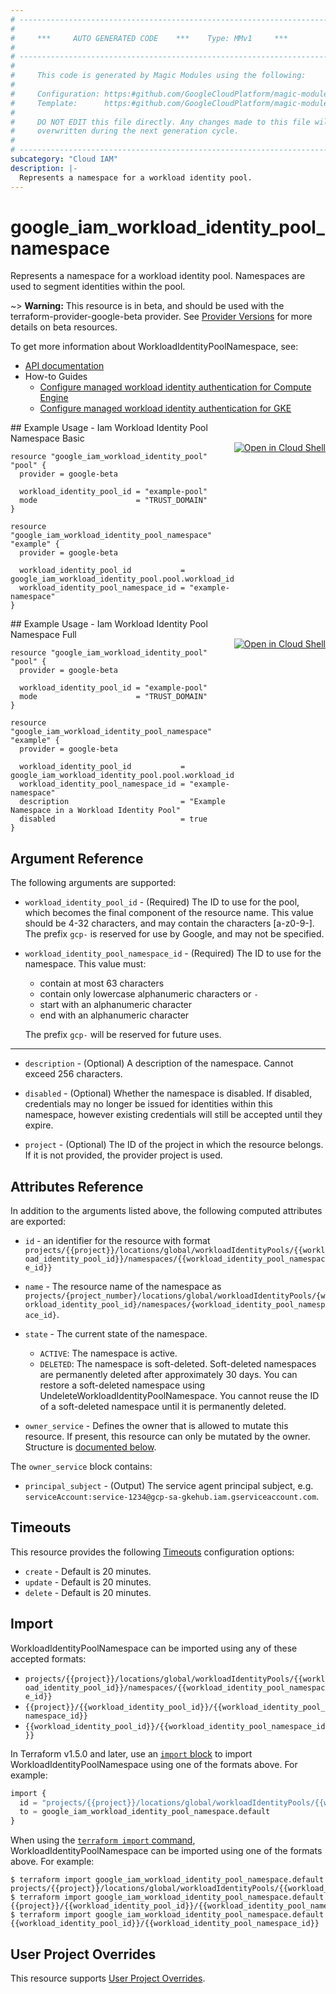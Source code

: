 ```yaml
---
# ----------------------------------------------------------------------------
#
#     ***     AUTO GENERATED CODE    ***    Type: MMv1     ***
#
# ----------------------------------------------------------------------------
#
#     This code is generated by Magic Modules using the following:
#
#     Configuration: https:#github.com/GoogleCloudPlatform/magic-modules/tree/main/mmv1/products/iambeta/WorkloadIdentityPoolNamespace.yaml
#     Template:      https:#github.com/GoogleCloudPlatform/magic-modules/tree/main/mmv1/templates/terraform/resource.html.markdown.tmpl
#
#     DO NOT EDIT this file directly. Any changes made to this file will be
#     overwritten during the next generation cycle.
#
# ----------------------------------------------------------------------------
subcategory: "Cloud IAM"
description: |-
  Represents a namespace for a workload identity pool.
---
```


# google_iam_workload_identity_pool_namespace

Represents a namespace for a workload identity pool. Namespaces are used to segment identities
within the pool.

~> **Warning:** This resource is in beta, and should be used with the terraform-provider-google-beta provider.
See [Provider Versions](https://terraform.io/docs/providers/google/guides/provider_versions.html) for more details on beta resources.

To get more information about WorkloadIdentityPoolNamespace, see:

* [API documentation](https://cloud.google.com/iam/docs/reference/rest/v1/projects.locations.workloadIdentityPools.namespaces)
* How-to Guides
    * [Configure managed workload identity authentication for Compute Engine](https://cloud.google.com/iam/docs/create-managed-workload-identities)
    * [Configure managed workload identity authentication for GKE](https://cloud.google.com/iam/docs/create-managed-workload-identities-gke)

<div class = "oics-button" style="float: right; margin: 0 0 -15px">
  <a href="https://console.cloud.google.com/cloudshell/open?cloudshell_git_repo=https%3A%2F%2Fgithub.com%2Fterraform-google-modules%2Fdocs-examples.git&cloudshell_image=gcr.io%2Fcloudshell-images%2Fcloudshell%3Alatest&cloudshell_print=.%2Fmotd&cloudshell_tutorial=.%2Ftutorial.md&cloudshell_working_dir=iam_workload_identity_pool_namespace_basic&open_in_editor=main.tf" target="_blank">
    <img alt="Open in Cloud Shell" src="//gstatic.com/cloudssh/images/open-btn.svg" style="max-height: 44px; margin: 32px auto; max-width: 100%;">
  </a>
</div>
## Example Usage - Iam Workload Identity Pool Namespace Basic


```hcl
resource "google_iam_workload_identity_pool" "pool" {
  provider = google-beta

  workload_identity_pool_id = "example-pool"
  mode                      = "TRUST_DOMAIN"
}

resource "google_iam_workload_identity_pool_namespace" "example" {
  provider = google-beta

  workload_identity_pool_id           = google_iam_workload_identity_pool.pool.workload_identity_pool_id
  workload_identity_pool_namespace_id = "example-namespace"
}
```
<div class = "oics-button" style="float: right; margin: 0 0 -15px">
  <a href="https://console.cloud.google.com/cloudshell/open?cloudshell_git_repo=https%3A%2F%2Fgithub.com%2Fterraform-google-modules%2Fdocs-examples.git&cloudshell_image=gcr.io%2Fcloudshell-images%2Fcloudshell%3Alatest&cloudshell_print=.%2Fmotd&cloudshell_tutorial=.%2Ftutorial.md&cloudshell_working_dir=iam_workload_identity_pool_namespace_full&open_in_editor=main.tf" target="_blank">
    <img alt="Open in Cloud Shell" src="//gstatic.com/cloudssh/images/open-btn.svg" style="max-height: 44px; margin: 32px auto; max-width: 100%;">
  </a>
</div>
## Example Usage - Iam Workload Identity Pool Namespace Full


```hcl
resource "google_iam_workload_identity_pool" "pool" {
  provider = google-beta

  workload_identity_pool_id = "example-pool"
  mode                      = "TRUST_DOMAIN"
}

resource "google_iam_workload_identity_pool_namespace" "example" {
  provider = google-beta

  workload_identity_pool_id           = google_iam_workload_identity_pool.pool.workload_identity_pool_id
  workload_identity_pool_namespace_id = "example-namespace"
  description                         = "Example Namespace in a Workload Identity Pool"
  disabled                            = true
}
```

## Argument Reference

The following arguments are supported:


* `workload_identity_pool_id` -
  (Required)
  The ID to use for the pool, which becomes the final component of the resource name. This
  value should be 4-32 characters, and may contain the characters [a-z0-9-]. The prefix
  `gcp-` is reserved for use by Google, and may not be specified.

* `workload_identity_pool_namespace_id` -
  (Required)
  The ID to use for the namespace. This value must:
  * contain at most 63 characters
  * contain only lowercase alphanumeric characters or `-`
  * start with an alphanumeric character
  * end with an alphanumeric character
  
  The prefix `gcp-` will be reserved for future uses.


- - -


* `description` -
  (Optional)
  A description of the namespace. Cannot exceed 256 characters.

* `disabled` -
  (Optional)
  Whether the namespace is disabled. If disabled, credentials may no longer be issued for
  identities within this namespace, however existing credentials will still be accepted until
  they expire.

* `project` - (Optional) The ID of the project in which the resource belongs.
    If it is not provided, the provider project is used.


## Attributes Reference

In addition to the arguments listed above, the following computed attributes are exported:

* `id` - an identifier for the resource with format `projects/{{project}}/locations/global/workloadIdentityPools/{{workload_identity_pool_id}}/namespaces/{{workload_identity_pool_namespace_id}}`

* `name` -
  The resource name of the namespace as
  `projects/{project_number}/locations/global/workloadIdentityPools/{workload_identity_pool_id}/namespaces/{workload_identity_pool_namespace_id}`.

* `state` -
  The current state of the namespace.
  * `ACTIVE`: The namespace is active.
  * `DELETED`: The namespace is soft-deleted. Soft-deleted namespaces are permanently deleted
  after approximately 30 days. You can restore a soft-deleted namespace using
  UndeleteWorkloadIdentityPoolNamespace. You cannot reuse the ID of a soft-deleted namespace
  until it is permanently deleted.

* `owner_service` -
  Defines the owner that is allowed to mutate this resource. If present, this resource can only
  be mutated by the owner.
  Structure is [documented below](#nested_owner_service).


<a name="nested_owner_service"></a>The `owner_service` block contains:

* `principal_subject` -
  (Output)
  The service agent principal subject, e.g.
  `serviceAccount:service-1234@gcp-sa-gkehub.iam.gserviceaccount.com`.

## Timeouts

This resource provides the following
[Timeouts](https://developer.hashicorp.com/terraform/plugin/sdkv2/resources/retries-and-customizable-timeouts) configuration options:

- `create` - Default is 20 minutes.
- `update` - Default is 20 minutes.
- `delete` - Default is 20 minutes.

## Import


WorkloadIdentityPoolNamespace can be imported using any of these accepted formats:

* `projects/{{project}}/locations/global/workloadIdentityPools/{{workload_identity_pool_id}}/namespaces/{{workload_identity_pool_namespace_id}}`
* `{{project}}/{{workload_identity_pool_id}}/{{workload_identity_pool_namespace_id}}`
* `{{workload_identity_pool_id}}/{{workload_identity_pool_namespace_id}}`


In Terraform v1.5.0 and later, use an [`import` block](https://developer.hashicorp.com/terraform/language/import) to import WorkloadIdentityPoolNamespace using one of the formats above. For example:

```tf
import {
  id = "projects/{{project}}/locations/global/workloadIdentityPools/{{workload_identity_pool_id}}/namespaces/{{workload_identity_pool_namespace_id}}"
  to = google_iam_workload_identity_pool_namespace.default
}
```

When using the [`terraform import` command](https://developer.hashicorp.com/terraform/cli/commands/import), WorkloadIdentityPoolNamespace can be imported using one of the formats above. For example:

```
$ terraform import google_iam_workload_identity_pool_namespace.default projects/{{project}}/locations/global/workloadIdentityPools/{{workload_identity_pool_id}}/namespaces/{{workload_identity_pool_namespace_id}}
$ terraform import google_iam_workload_identity_pool_namespace.default {{project}}/{{workload_identity_pool_id}}/{{workload_identity_pool_namespace_id}}
$ terraform import google_iam_workload_identity_pool_namespace.default {{workload_identity_pool_id}}/{{workload_identity_pool_namespace_id}}
```

## User Project Overrides

This resource supports [User Project Overrides](https://registry.terraform.io/providers/hashicorp/google/latest/docs/guides/provider_reference#user_project_override).
